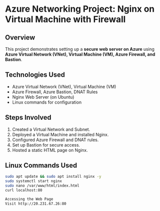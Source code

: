 # Azure Networking Project: Nginx on Virtual Machine with Firewall

##  Overview
This project demonstrates setting up a **secure web server on Azure** using **Azure Virtual Network (VNet), Virtual Machine (VM), Azure Firewall, and Bastion**.

##  Technologies Used
- Azure Virtual Network (VNet), Virtual Machine (VM)
- Azure Firewall, Azure Bastion, DNAT Rules
- Nginx Web Server (on Ubuntu)
- Linux commands for configuration

##  Steps Involved
1. Created a Virtual Network and Subnet.
2. Deployed a Virtual Machine and installed Nginx.
3. Configured Azure Firewall and DNAT rules.
4. Set up Bastion for secure access.
5. Hosted a static HTML page on Nginx.

##  Linux Commands Used
```bash
sudo apt update && sudo apt install nginx -y
sudo systemctl start nginx
sudo nano /var/www/html/index.html
curl localhost:80

Accessing the Web Page
Visit http://20.231.67.26:80
